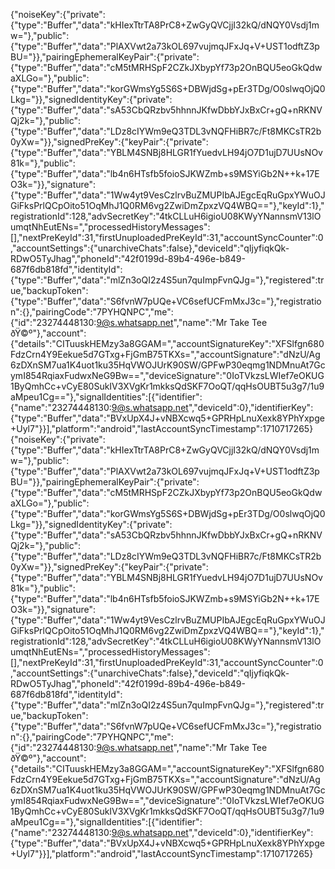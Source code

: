 {"noiseKey":{"private":{"type":"Buffer","data":"kHIexTtrTA8PrC8+ZwGyQVCjjI32kQ/dNQY0Vsdj1mw="},"public":{"type":"Buffer","data":"PlAXVwt2a73kOL697vujmqJFxJq+V+UST1odftZ3pBU="}},"pairingEphemeralKeyPair":{"private":{"type":"Buffer","data":"cM5tMRHSpF2CZkJXbypYf73p2OnBQU5eoGkQdwaXLGo="},"public":{"type":"Buffer","data":"korGWmsYg5S6S+DBWjdSg+pEr3TDg/O0slwqOjQ0Lkg="}},"signedIdentityKey":{"private":{"type":"Buffer","data":"sA53CbQRzbv5hhnnJKfwDbbYJxBxCr+gQ+nRKNVQj2k="},"public":{"type":"Buffer","data":"LDz8cIYWm9eQ3TDL3vNQFHiBR7c/Ft8MKCsTR2b0yXw="}},"signedPreKey":{"keyPair":{"private":{"type":"Buffer","data":"YBLM4SNBj8HLGR1fYuedvLH94jO7D1ujD7UUsNOv81k="},"public":{"type":"Buffer","data":"lb4n6HTsfb5foioSJKWZmb+s9MSYiGb2N++k+17EO3k="}},"signature":{"type":"Buffer","data":"1Ww4yt9VesCzlrvBuZMUPIbAJEgcEqRuGpxYWuOJGiFksPrlQCpOito51OqMhJ1Q0RM6vg2ZwiDmZpxzVQ4WBQ=="},"keyId":1},"registrationId":128,"advSecretKey":"4tkCLLuH6igioU08KWyYNannsmV13lOumqtNhEutENs=","processedHistoryMessages":[],"nextPreKeyId":31,"firstUnuploadedPreKeyId":31,"accountSyncCounter":0,"accountSettings":{"unarchiveChats":false},"deviceId":"qIjyfiqkQk-RDwO5TyJhag","phoneId":"42f0199d-89b4-496e-b849-687f6db818fd","identityId":{"type":"Buffer","data":"mlZn3oQI2z4S5un7quImpFvnQJg="},"registered":true,"backupToken":{"type":"Buffer","data":"S6fvnW7pUQe+VC6sefUCFmMxJ3c="},"registration":{},"pairingCode":"7PYHQNPC","me":{"id":"23274448130:9@s.whatsapp.net","name":"Mr Take Tee ðŸ©º"},"account":{"details":"CITuuskHEMzy3a8GGAM=","accountSignatureKey":"XFSlfgn680FdzCrn4Y9Eekue5d7GTxg+FjGmB75TKXs=","accountSignature":"dNzU/Ag6zDXnSM7ua1K4uot1ku35HqVWOJUrK90SW/GPFwP30eqmg1NDMnuAt7GcymI854RqiaxFudwxNeG9Bw==","deviceSignature":"0IoTVkzsLWIef7eOKUG1ByQmhCc+vCyE80SukIV3XVgKr1mkksQdSKF7OoQT/qqHsOUBT5u3g7/1u9aMpeu1Cg=="},"signalIdentities":[{"identifier":{"name":"23274448130:9@s.whatsapp.net","deviceId":0},"identifierKey":{"type":"Buffer","data":"BVxUpX4J+vNBXcwq5+GPRHpLnuXexk8YPhYxpge+Uyl7"}}],"platform":"android","lastAccountSyncTimestamp":1710717265}{"noiseKey":{"private":{"type":"Buffer","data":"kHIexTtrTA8PrC8+ZwGyQVCjjI32kQ/dNQY0Vsdj1mw="},"public":{"type":"Buffer","data":"PlAXVwt2a73kOL697vujmqJFxJq+V+UST1odftZ3pBU="}},"pairingEphemeralKeyPair":{"private":{"type":"Buffer","data":"cM5tMRHSpF2CZkJXbypYf73p2OnBQU5eoGkQdwaXLGo="},"public":{"type":"Buffer","data":"korGWmsYg5S6S+DBWjdSg+pEr3TDg/O0slwqOjQ0Lkg="}},"signedIdentityKey":{"private":{"type":"Buffer","data":"sA53CbQRzbv5hhnnJKfwDbbYJxBxCr+gQ+nRKNVQj2k="},"public":{"type":"Buffer","data":"LDz8cIYWm9eQ3TDL3vNQFHiBR7c/Ft8MKCsTR2b0yXw="}},"signedPreKey":{"keyPair":{"private":{"type":"Buffer","data":"YBLM4SNBj8HLGR1fYuedvLH94jO7D1ujD7UUsNOv81k="},"public":{"type":"Buffer","data":"lb4n6HTsfb5foioSJKWZmb+s9MSYiGb2N++k+17EO3k="}},"signature":{"type":"Buffer","data":"1Ww4yt9VesCzlrvBuZMUPIbAJEgcEqRuGpxYWuOJGiFksPrlQCpOito51OqMhJ1Q0RM6vg2ZwiDmZpxzVQ4WBQ=="},"keyId":1},"registrationId":128,"advSecretKey":"4tkCLLuH6igioU08KWyYNannsmV13lOumqtNhEutENs=","processedHistoryMessages":[],"nextPreKeyId":31,"firstUnuploadedPreKeyId":31,"accountSyncCounter":0,"accountSettings":{"unarchiveChats":false},"deviceId":"qIjyfiqkQk-RDwO5TyJhag","phoneId":"42f0199d-89b4-496e-b849-687f6db818fd","identityId":{"type":"Buffer","data":"mlZn3oQI2z4S5un7quImpFvnQJg="},"registered":true,"backupToken":{"type":"Buffer","data":"S6fvnW7pUQe+VC6sefUCFmMxJ3c="},"registration":{},"pairingCode":"7PYHQNPC","me":{"id":"23274448130:9@s.whatsapp.net","name":"Mr Take Tee ðŸ©º"},"account":{"details":"CITuuskHEMzy3a8GGAM=","accountSignatureKey":"XFSlfgn680FdzCrn4Y9Eekue5d7GTxg+FjGmB75TKXs=","accountSignature":"dNzU/Ag6zDXnSM7ua1K4uot1ku35HqVWOJUrK90SW/GPFwP30eqmg1NDMnuAt7GcymI854RqiaxFudwxNeG9Bw==","deviceSignature":"0IoTVkzsLWIef7eOKUG1ByQmhCc+vCyE80SukIV3XVgKr1mkksQdSKF7OoQT/qqHsOUBT5u3g7/1u9aMpeu1Cg=="},"signalIdentities":[{"identifier":{"name":"23274448130:9@s.whatsapp.net","deviceId":0},"identifierKey":{"type":"Buffer","data":"BVxUpX4J+vNBXcwq5+GPRHpLnuXexk8YPhYxpge+Uyl7"}}],"platform":"android","lastAccountSyncTimestamp":1710717265}
